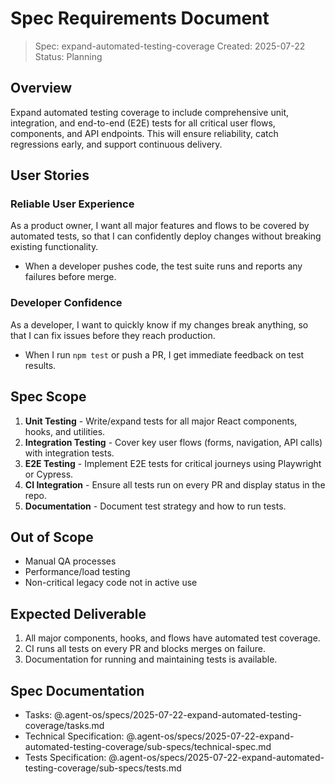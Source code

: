 # Spec Requirements Document

> Spec: expand-automated-testing-coverage
> Created: 2025-07-22
> Status: Planning

## Overview

Expand automated testing coverage to include comprehensive unit, integration, and end-to-end (E2E) tests for all critical user flows, components, and API endpoints. This will ensure reliability, catch regressions early, and support continuous delivery.

## User Stories

### Reliable User Experience
As a product owner, I want all major features and flows to be covered by automated tests, so that I can confidently deploy changes without breaking existing functionality.

- When a developer pushes code, the test suite runs and reports any failures before merge.

### Developer Confidence
As a developer, I want to quickly know if my changes break anything, so that I can fix issues before they reach production.

- When I run `npm test` or push a PR, I get immediate feedback on test results.

## Spec Scope

1. **Unit Testing** - Write/expand tests for all major React components, hooks, and utilities.
2. **Integration Testing** - Cover key user flows (forms, navigation, API calls) with integration tests.
3. **E2E Testing** - Implement E2E tests for critical journeys using Playwright or Cypress.
4. **CI Integration** - Ensure all tests run on every PR and display status in the repo.
5. **Documentation** - Document test strategy and how to run tests.

## Out of Scope

- Manual QA processes
- Performance/load testing
- Non-critical legacy code not in active use

## Expected Deliverable

1. All major components, hooks, and flows have automated test coverage.
2. CI runs all tests on every PR and blocks merges on failure.
3. Documentation for running and maintaining tests is available.

## Spec Documentation

- Tasks: @.agent-os/specs/2025-07-22-expand-automated-testing-coverage/tasks.md
- Technical Specification: @.agent-os/specs/2025-07-22-expand-automated-testing-coverage/sub-specs/technical-spec.md
- Tests Specification: @.agent-os/specs/2025-07-22-expand-automated-testing-coverage/sub-specs/tests.md
